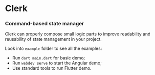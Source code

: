 # Clerk

### Command-based state manager

Clerk can properly compose small logic parts to improve readability and reusability of state management in your project.

Look into `example` folder to see all the examples:
- Run `dart main.dart` for basic demo;
- Run `webdev serve` to start the Angular demo;
- Use standard tools to run Flutter demo.
